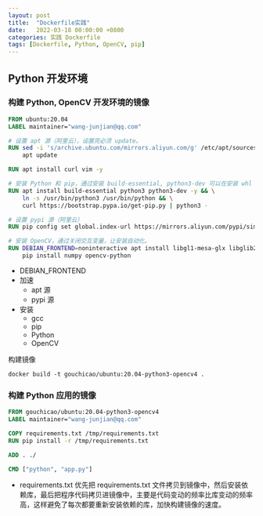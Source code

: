 ```yaml
---
layout: post
title:  "Dockerfile实践"
date:   2022-03-18 00:00:00 +0800
categories: 实践 Dockerfile
tags: [Dockerfile, Python, OpenCV, pip]
---
```


## Python 开发环境
### 构建 Python, OpenCV 开发环境的镜像
```dockerfile
FROM ubuntu:20.04
LABEL maintainer="wang-junjian@qq.com"

# 设置 apt 源（阿里云），设置完必须 update。
RUN sed -i 's/archive.ubuntu.com/mirrors.aliyun.com/g' /etc/apt/sources.list && \
    apt update

RUN apt install curl vim -y

# 安装 Python 和 pip，通过安装 build-essential, python3-dev 可以在安装 whl 依赖库需要编译时用到。
RUN apt install build-essential python3 python3-dev -y && \
    ln -s /usr/bin/python3 /usr/bin/python && \
    curl https://bootstrap.pypa.io/get-pip.py | python3 -

# 设置 pypi 源（阿里云）
RUN pip config set global.index-url https://mirrors.aliyun.com/pypi/simple/

# 安装 OpenCV，通过关闭交互变量，让安装自动化。
RUN DEBIAN_FRONTEND=noninteractive apt install libgl1-mesa-glx libglib2.0-dev -y && \
    pip install numpy opencv-python
```

* DEBIAN_FRONTEND
* 加速
    * apt 源
    * pypi 源
* 安装
    * gcc
    * pip
    * Python
    * OpenCV

构建镜像
```shell
docker build -t gouchicao/ubuntu:20.04-python3-opencv4 .
```

### 构建 Python 应用的镜像
```dockerfile
FROM gouchicao/ubuntu:20.04-python3-opencv4
LABEL maintainer="wang-junjian@qq.com"

COPY requirements.txt /tmp/requirements.txt
RUN pip install -r /tmp/requirements.txt

ADD . ./

CMD ["python", "app.py"]
```

* requirements.txt 优先把 requirements.txt 文件拷贝到镜像中，然后安装依赖库，最后把程序代码拷贝进镜像中，主要是代码变动的频率比库变动的频率高，这样避免了每次都要重新安装依赖的库，加快构建镜像的速度。
